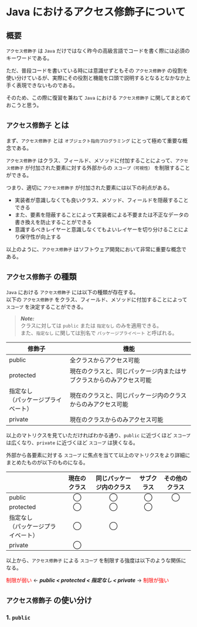 # Java におけるアクセス修飾子について

## 概要

`アクセス修飾子` は `Java` だけではなく昨今の高級言語でコードを書く際には必須のキーワードである。

ただ、普段コードを書いている時には意識せずともその `アクセス修飾子` の役割を使い分けているが、実際にその役割と機能を口頭で説明するとなるとなかなか上手く表現できないものである。

そのため、この際に復習を兼ねて `Java` における `アクセス修飾子` に関してまとめておこうと思う。

## `アクセス修飾子` とは

まず、`アクセス修飾子` とは `オブジェクト指向プログラミング` にとって極めて重要な概念である。

`アクセス修飾子` はクラス、フィールド、メソッドに付加することによって、`アクセス修飾子` が付加された要素に対する外部からの `スコープ（可視性）` を制限することができる。

つまり、適切に `アクセス修飾子` が付加された要素には以下の利点がある。

- 実装者が意識しなくても良いクラス、メソッド、フィールドを隠蔽することできる
- また、要素を隠蔽することによって実装者による不要または不正なデータの書き換えを防止することができる
- 意識するべきレイヤーと意識しなくてもよいレイヤーを切り分けることにより保守性が向上する

以上のように、`アクセス修飾子` はソフトウェア開発において非常に重要な概念である。

## `アクセス修飾子` の種類

`Java` における `アクセス修飾子` には以下の種類が存在する。</br>
以下の `アクセス修飾子` をクラス、フィールド、メソッドに付加することによって `スコープ` を決定することができる。

> **_Note:_**</br>
> クラスに対しては `public` または `指定なし` のみを適用できる。</br>
> また、`指定なし` に関しては別名で `パッケージプライベート` と呼ばれる。

| 修飾子                                  | 機能                                                                 |
| --------------------------------------- | -------------------------------------------------------------------- |
| public                                  | 全クラスからアクセス可能                                             |
| protected                               | 現在のクラスと、同じパッケージ内またはサブクラスからのみアクセス可能 |
| 指定なし</br>（パッケージプライベート） | 現在のクラスと、同じパッケージ内のクラスからのみアクセス可能         |
| private                                 | 現在のクラスからのみアクセス可能                                     |

以上のマトリクスを見ていただければわかる通り、`public` に近づくほど `スコープ` は広くなり、`private` に近づくほど `スコープ` は狭くなる。

外部から各要素に対する `スコープ` に焦点を当てて以上のマトリクスをより詳細にまとめたものが以下のものになる。

|                                         | 現在のクラス | 同じパッケージ内のクラス | サブクラス | その他のクラス |
| --------------------------------------- | :----------: | :----------------------: | :--------: | :------------: |
| public                                  |      ◯       |            ◯             |     ◯      |       ◯        |
| protected                               |      ◯       |            ◯             |     ◯      |                |
| 指定なし</br>（パッケージプライベート） |      ◯       |            ◯             |            |                |
| private                                 |      ◯       |                          |            |                |

以上から、`アクセス修飾子` による `スコープ` を制限する強度は以下のような関係になる。

<font color="Red">制限が弱い</font> ← **_public < protected < 指定なし < private_** → <font color="Red">制限が強い</font>

## `アクセス修飾子` の使い分け

### 1. `public`
